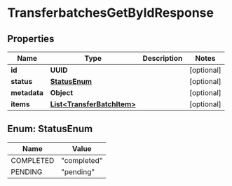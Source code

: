 

# TransferbatchesGetByIdResponse


## Properties

| Name | Type | Description | Notes |
|------------ | ------------- | ------------- | -------------|
|**id** | **UUID** |  |  [optional] |
|**status** | [**StatusEnum**](#StatusEnum) |  |  [optional] |
|**metadata** | **Object** |  |  [optional] |
|**items** | [**List&lt;TransferBatchItem&gt;**](TransferBatchItem.md) |  |  [optional] |



## Enum: StatusEnum

| Name | Value |
|---- | -----|
| COMPLETED | &quot;completed&quot; |
| PENDING | &quot;pending&quot; |



